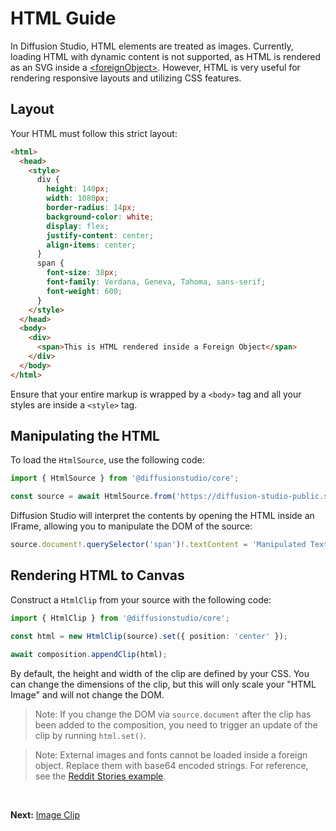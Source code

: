 # HTML Guide

In Diffusion Studio, HTML elements are treated as images. Currently, loading HTML with dynamic content is not supported, as HTML is rendered as an SVG inside a [\<foreignObject\>](https://developer.mozilla.org/en-US/docs/Web/SVG/Element/foreignObject). However, HTML is very useful for rendering responsive layouts and utilizing CSS features.

## Layout

Your HTML must follow this strict layout:

```html
<html>
  <head>
    <style>
      div {
        height: 140px;
        width: 1080px;
        border-radius: 14px;
        background-color: white;
        display: flex;
        justify-content: center;
        align-items: center;
      }
      span {
        font-size: 38px;
        font-family: Verdana, Geneva, Tahoma, sans-serif;
        font-weight: 600;
      }
    </style>
  </head>
  <body>
    <div>
      <span>This is HTML rendered inside a Foreign Object</span>
    </div>
  </body>
</html>
```

Ensure that your entire markup is wrapped by a `<body>` tag and all your styles are inside a `<style>` tag.

## Manipulating the HTML

To load the `HtmlSource`, use the following code:

```typescript
import { HtmlSource } from '@diffusionstudio/core';

const source = await HtmlSource.from('https://diffusion-studio-public.s3.eu-central-1.amazonaws.com/html/sample_html.html');
```

Diffusion Studio will interpret the contents by opening the HTML inside an IFrame, allowing you to manipulate the DOM of the source:

```typescript
source.document!.querySelector('span')!.textContent = 'Manipulated Text Content';
```

## Rendering HTML to Canvas

Construct a `HtmlClip` from your source with the following code:

```typescript
import { HtmlClip } from '@diffusionstudio/core';

const html = new HtmlClip(source).set({ position: 'center' });

await composition.appendClip(html);
```

By default, the height and width of the clip are defined by your CSS. You can change the dimensions of the clip, but this will only scale your "HTML Image" and will not change the DOM.

> Note: If you change the DOM via `source.document` after the clip has been added to the composition, you need to trigger an update of the clip by running `html.set()`.

> Note: External images and fonts cannot be loaded inside a foreign object. Replace them with base64 encoded strings. For reference, see the [Reddit Stories example](/examples/scripts/reddit-stories.ts).

<br> 

**Next:** [Image Clip](/docs/guide/image.md)
